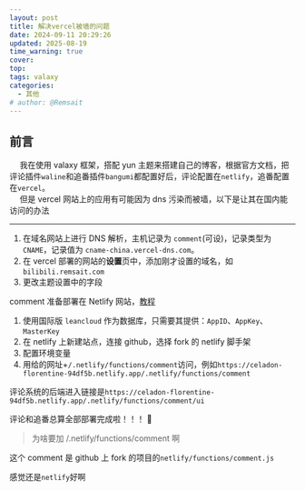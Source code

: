 ```yaml
---
layout: post
title: 解决vercel被墙的问题
date: 2024-09-11 20:29:26
updated: 2025-08-19
time_warning: true
cover: 
top: 
tags: valaxy
categories: 
  - 其他
# author: @Remsait
---
```

## 前言
&emsp; 我在使用 valaxy 框架，搭配 yun 主题来搭建自己的博客，根据官方文档，把评论插件`waline`和追番插件`bangumi`都配置好后，评论配置在`netlify`，追番配置在`vercel`。  
&emsp; 但是 vercel 网站上的应用有可能因为 dns 污染而被墙，以下是让其在国内能访问的办法  

<!-- more -->

---

1. 在域名网站上进行 DNS 解析，主机记录为 `comment`(可设)，记录类型为 `CNAME`，记录值为 `cname-china.vercel-dns.com`。
2. 在 vercel 部署的网站的**设置**页中，添加刚才设置的域名，如 `bilibili.remsait.com`
3. 更改主题设置中的字段

  

comment 准备部署在 Netlify 网站，[教程](https://waline.js.org/guide/deploy/netlify.html)  
1. 使用国际版 `leancloud` 作为数据库，只需要其提供：`AppID`、`AppKey`、`MasterKey`
2. 在 netlify 上新建站点，连接 github，选择 fork 的 netlify 脚手架
3. 配置环境变量
4. 用给的网址+`/.netlify/functions/comment`访问，例如`https://celadon-florentine-94df5b.netlify.app/.netlify/functions/comment`  

评论系统的后端进入链接是`https://celadon-florentine-94df5b.netlify.app/.netlify/functions/comment/ui`  

评论和追番总算全部部署完成啦！！！  👏  

> 为啥要加   /.netlify/functions/comment  啊  
> 

这个 comment 是 github 上 fork 的项目的`netlify/functions/comment.js`  

感觉还是`netlify`好啊



